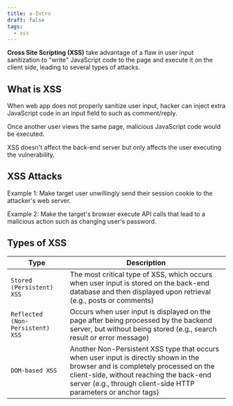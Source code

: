 ```yaml
---
title: a-Intro
draft: false
tags:
  - xss
---
```

**Cross Site Scripting (XSS)** take advantage of a flaw in user input sanitization to "write" JavaScript code to the page and execute it on the client side, leading to several types of attacks. 

## What is XSS

When web app does not properly sanitize user input, hacker can inject extra JavaScript code in an input field to such as comment/reply.

Once another user views the same page, malicious JavaScript code would be executed. 

XSS doesn't affect the back-end server but only affects the user executing the vulnerability.

## XSS Attacks

Example 1: Make target user unwillingly send their session cookie to the attacker's web server.

Example 2: Make the target's browser execute API calls that lead to a malicious action such as changing user's password. 

## Types of XSS

| Type                             | Description                                                                                                                                                                                                                                  |
| -------------------------------- | -------------------------------------------------------------------------------------------------------------------------------------------------------------------------------------------------------------------------------------------- |
| `Stored (Persistent) XSS`        | The most critical type of XSS, which occurs when user input is stored on the back-end database and then displayed upon retrieval (e.g., posts or comments)                                                                                   |
| `Reflected (Non-Persistent) XSS` | Occurs when user input is displayed on the page after being processed by the backend server, but without being stored (e.g., search result or error message)                                                                                 |
| `DOM-based XSS`                  | Another Non-Persistent XSS type that occurs when user input is directly shown in the browser and is completely processed on the client-side, without reaching the back-end server (e.g., through client-side HTTP parameters or anchor tags) |

